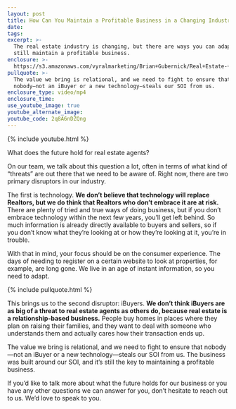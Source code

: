 ```yaml
---
layout: post
title: How Can You Maintain a Profitable Business in a Changing Industry?
date:
tags:
excerpt: >-
  The real estate industry is changing, but there are ways you can adapt and
  still maintain a profitable business.
enclosure: >-
  https://s3.amazonaws.com/vyralmarketing/Brian+Gubernick/Real+Estate-+What+Does+the+Future+Hold+of+Real+Estate+Hold+for+Agents_.mp4
pullquote: >-
  The value we bring is relational, and we need to fight to ensure that
  nobody—not an iBuyer or a new technology—steals our SOI from us.
enclosure_type: video/mp4
enclosure_time:
use_youtube_image: true
youtube_alternate_image:
youtube_code: 2q8A6nDZQng
---
```


{% include youtube.html %}

What does the future hold for real estate agents?

On our team, we talk about this question a lot, often in terms of what kind of “threats” are out there that we need to be aware of. Right now, there are two primary disruptors in our industry.

The first is technology. **We don’t believe that technology will replace Realtors, but we do think that Realtors who don’t embrace it are at risk.** There are plenty of tried and true ways of doing business, but if you don’t embrace technology within the next few years, you’ll get left behind. So much information is already directly available to buyers and sellers, so if you don’t know what they’re looking at or how they’re looking at it, you’re in trouble.&nbsp;

With that in mind, your focus should be on the consumer experience. The days of needing to register on a certain website to look at properties, for example, are long gone. We live in an age of instant information, so you need to adapt.&nbsp;

{% include pullquote.html %}

This brings us to the second disruptor: iBuyers. **We don’t think iBuyers are as big of a threat to real estate agents as others do, because real estate is a relationship-based business.** People buy homes in places where they plan on raising their families, and they want to deal with someone who understands them and actually cares how their transaction ends up.&nbsp;

The value we bring is relational, and we need to fight to ensure that nobody—not an iBuyer or a new technology—steals our SOI from us. The business was built around our SOI, and it’s still the key to maintaining a profitable business.&nbsp;

If you’d like to talk more about what the future holds for our business or you have any other questions we can answer for you, don’t hesitate to reach out to us. We’d love to speak to you.